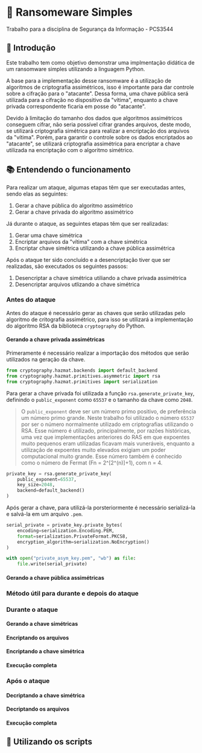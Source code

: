 # 👾 Ransomeware Simples

Trabalho para a disciplina de Segurança da Informação - PCS3544

## 🎈 Introdução

Este trabalho tem como objetivo demonstrar uma implmentação didática de um ransomware simples utilizando a linguagem Python.

A base para a implementação desse ransomware é a utilização de algoritmos de criptografia assimétricos, isso é importante para dar controle sobre a cifração para o "atacante". Dessa forma, uma chave pública será utilizada para a cifração no dispositivo da "vítima", enquanto a chave privada correspondente ficaria em posse do "atacante".

Devido à limitação do tamanho dos dados que algoritmos assimétricos conseguem cifrar, não seria possível cifrar grandes arquivos, deste modo, se utilizará criptografia simétrica para realizar a encriptação dos arquivos da "vítima". Porém, para garantir o controle sobre os dados encriptados ao "atacante", se utilizará criptografia assimétrica para encriptar a chave utilizada na encriptação com o algoritmo simétrico.

## 📚 Entendendo o funcionamento

Para realizar um ataque, algumas etapas têm que ser executadas antes, sendo elas as seguintes:

1. Gerar a chave pública do algoritmo assimétrico
2. Gerar a chave privada do algoritmo assimétrico

Já durante o ataque, as seguintes etapas têm que ser realizadas:

1. Gerar uma chave simétrica
2. Encriptar arquivos da "vítima" com a chave simétrica
3. Encriptar chave simétrica utilizando a chave pública assimétrica

Após o ataque ter sido concluído e a desencriptação tiver que ser realizadas, são executados os seguintes passos:

1. Desencriptar a chave simétrica utiliando a chave privada assimétrica
2. Desencriptar arquivos utlizando a chave simétrica

### Antes do ataque

Antes do ataque é necessário gerar as chaves que serão utilizadas pelo algoritmo de critografia assimétrico, para isso se utilizará a implementação do algoritmo RSA da biblioteca `cryptography` do Python.

#### Gerando a chave privada assimétricas

Primeramente é necessário realizar a importação dos métodos que serão utilizados na geração da chave.

```Python
from cryptography.hazmat.backends import default_backend
from cryptography.hazmat.primitives.asymmetric import rsa
from cryptography.hazmat.primitives import serialization
```

Para gerar a chave privada foi utilizada a função `rsa.generate_private_key`, definindo o `public_exponent` como `65537` e o tamanho da chave como `2048`.

> O `public_exponent` deve ser um número primo positivo, de preferência um número primo grande. Neste trabalho foi utilizado o número `65537` por ser o número normalmente utilizado em criptografias utilizando o RSA. Esse número é utilizado, principalmente, por razões históricas, uma vez que implementações anteriores do RAS em que expoentes muito pequenos eram utilizadas ficavam mais vuneráveis, enquanto a utilização de expoentes muito elevados exigiam um poder computacional muito grande. Esse número também é conhecido como o número de Fermat (Fn = 2^[2^(n)]+1), com n = 4.

```Python
private_key = rsa.generate_private_key(
    public_exponent=65537,
    key_size=2048,
    backend=default_backend()
)
```

Após gerar a chave, para utilizá-la porsteriormente é necessário serializá-la e salvá-la em um arquivo `.pem`.

```Python
serial_private = private_key.private_bytes(
    encoding=serialization.Encoding.PEM,
    format=serialization.PrivateFormat.PKCS8,
    encryption_algorithm=serialization.NoEncryption()
)

with open("private_asym_key.pem", "wb") as file:
    file.write(serial_private)
```

#### Gerando a chave pública assimétricas

### Método útil para durante e depois do ataque

### Durante o ataque

#### Gerando a chave simétricas

#### Encriptando os arquivos

#### Encriptando a chave simétrica

#### Execução completa

### Após o ataque

#### Decriptando a chave simétrica

#### Decriptando os arquivos

#### Execução completa

## 🚀 Utilizando os scripts

